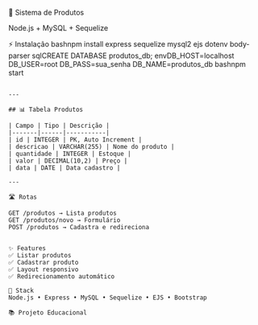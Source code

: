 🛒 Sistema de Produtos

Node.js + MySQL + Sequelize


⚡ Instalação
bashnpm install express sequelize mysql2 ejs dotenv body-parser
sqlCREATE DATABASE produtos_db;
envDB_HOST=localhost
DB_USER=root
DB_PASS=sua_senha
DB_NAME=produtos_db
bashnpm start
```

---

## 📊 Tabela Produtos

| Campo | Tipo | Descrição |
|-------|------|-----------|
| id | INTEGER | PK, Auto Increment |
| descricao | VARCHAR(255) | Nome do produto |
| quantidade | INTEGER | Estoque |
| valor | DECIMAL(10,2) | Preço |
| data | DATE | Data cadastro |

---

🛣️ Rotas

GET /produtos → Lista produtos
GET /produtos/novo → Formulário
POST /produtos → Cadastra e redireciona


✨ Features
✅ Listar produtos
✅ Cadastrar produto
✅ Layout responsivo
✅ Redirecionamento automático

🔧 Stack
Node.js • Express • MySQL • Sequelize • EJS • Bootstrap

📚 Projeto Educacional

